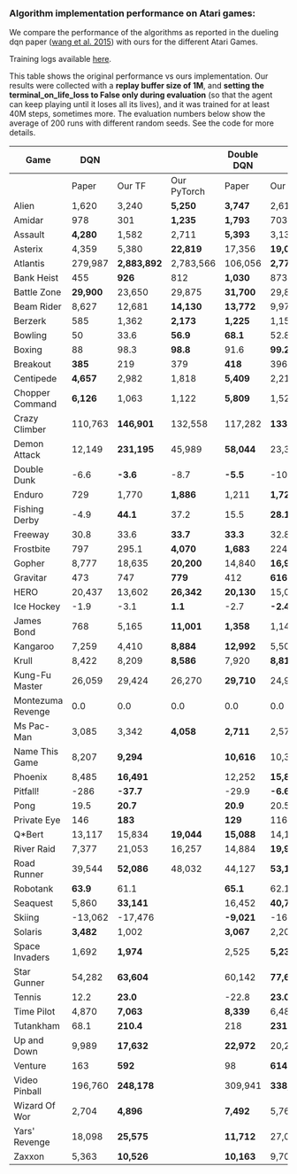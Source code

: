 ### Algorithm implementation performance on Atari games:
We compare the performance of the algorithms as reported in the dueling dqn paper ([wang et al. 2015](https://arxiv.org/pdf/1511.06581.pdf)) with ours for the different Atari Games.

Training logs available [here](https://tensorboard.dev/experiment/XzlbZcmoQkCeVPppg7BR7g).

This table shows the original performance vs ours implementation. Our results were collected with a **replay 
buffer size of 1M**, and **setting the terminal_on_life_loss to False only during evaluation** (so that the agent 
can keep playing until it loses all its lives), and it was trained for at least 40M steps, sometimes more.
The evaluation numbers below show the average of 200 runs with different random seeds. See the code for more
details.

|Game             |DQN       |             |           | Double DQN |               | | Dueling DQN |               | |
|-----------------|----------|-------------|-----------|------------|---------------|-|-------------|---------------|-|
|                 |Paper     |Our TF       |Our PyTorch| Paper      | Our TF     | Our PyTorch | Paper       | Our TF     |Our PyTorch|
|Alien            |1,620     |3,240        |**5,250**  | **3,747**  | 2,618         | | **4,461**   | 2,281         | |
|Amidar           |978       |301          |**1,235**  | **1,793**  | 703           | | **2,354**   | 527           ||
|Assault          |**4,280** |1,582        |2,711      | **5,393**  | 3,132         | | **4,621**   | 2,432         ||
|Asterix          |4,359     |5,380        |**22,819** | 17,356     | **19,031**    | | **28,188**  | 5,297         ||
|Atlantis         |279,987   |**2,883,892**|2,783,566  | 106,056    | **2,774,910** | | 382,572     | **2,681,685** ||
|Bank Heist       |455       |**926**      |812        | **1,030**  | 873           | | **1,611**   | 976           ||
|Battle Zone      |**29,900**|23,650       |29,875     | **31,700** | 29,820        | | **37,150**  | 34,385        ||
|Beam Rider       |8,627     |12,681       |**14,130** | **13,772** | 9,978         | | **12,164**  | 8,607         ||
|Berzerk          |585       |1,362        |**2,173**  | **1,225**  | 1,157         | | **1,472**   | 1,182         ||
|Bowling          |50        |33.6         |**56.9**   | **68.1**   | 52.8          | | **65.5**    | 29.3          ||
|Boxing           |88        |98.3         |**98.8**   | 91.6       | **99.2**      | | **99.4**    | 99.1          ||
|Breakout         |**385**   |219          |379        | **418**    | 396.4         | | 345         | **402**       ||
|Centipede        |**4,657** |2,982        |1,818      | **5,409**  | 2,211         | | **7,561**   | 2,516         ||
|Chopper Command  |**6,126** |1,063        |1,122      | **5,809**  | 1,525         | | **11,215**  | 1,396         ||
|Crazy Climber    |110,763   |**146,901**  |132,558    | 117,282    | **133,573**   | | **143,570** | 142,660       ||
|Demon Attack     |12,149    |**231,195**  |45,989     | **58,044** | 23,389        | | 60,813      | **266,976**   ||
|Double Dunk      |-6.6      |**-3.6**     |-8.7       | **-5.5**   | -10.2         | | 0.1         | **0.5**       ||
|Enduro           |729       |1,770        |**1,886**  | 1,211      | **1,728**     | | **2,258**   | 1,829         ||
|Fishing Derby    |-4.9      |**44.1**     |37.2       | 15.5       | **28.1**      | | **46.4**    | 18.0          ||
|Freeway          |30.8      |33.6         |**33.7**   | **33.3**   | 32.8          | | 0.0         | **33.1**      ||
|Frostbite        |797       |295.1        |**4,070**  | **1,683**  | 224.1         | | **4,672**   | 1,498         ||
|Gopher           |8,777     |18,635       |**20,200** | 14,840     | **16,954**    | | 15,718      | **18,982**    ||
|Gravitar         |473       |747          |**779**    | 412        | **616**       | | 588         | **715**       ||
|HERO             |20,437    |13,602       |**26,342** | **20,130** | 15,039        | | **20,818**  | 14,652        ||
|Ice Hockey       |-1.9      |-3.1         |**1.1**    | -2.7       | **-2.4**      | | **0.5**     | -2.8          ||
|James Bond       |768       |5,165        |**11,001** | **1,358**  | 1,143         | | **1,312**   | 1,131         ||
|Kangaroo         |7,259     |4,410        |**8,884**  | **12,992** | 5,508         | | **14,854**  | 4,601         ||
|Krull            |8,422     |8,209        |**8,586**  | 7,920      | **8,813**     | | **11,451**  | 8,407         ||
|Kung-Fu Master   |26,059    |29,424       |26,270     | **29,710** | 24,916        | | 34,294      | **34,698**    ||
|Montezuma Revenge|0.0       |0.0          |0.0        | 0.0        | 0.0           | | 0.0         | 0.0           ||
|Ms Pac-Man       |3,085     |3,342        |**4,058**  | **2,711**  | 2,578         | | **6,283**   | 3,132         ||
|Name This Game   |8,207     |**9,294**    | | **10,616** | 10,313        | | **11,971**  | 9,315         ||
|Phoenix          |8,485     |**16,491**   | | 12,252     | **15,866**    | | **23,092**  | 9,178         ||
|Pitfall!         |-286      |**-37.7**    | | -29.9      | **-6.6**      | | **0.0**     | -88.4         ||
|Pong             |19.5      |**20.7**     | | **20.9**   | 20.5          | | **21.0**    | 20.7          ||
|Private Eye      |146       |**183**      | | **129**    | 116           | | 103         | **129**       ||
|Q*Bert           |13,117    |15,834       |**19,044** | **15,088** | 14,100        | | **19,220**  | 14,548        ||
|River Raid       |7,377     |21,053       |16,257     | 14,884     | **19,931**    | | **21,162**  | 19,061        ||
|Road Runner      |39,544    |**52,086**   |48,032     | 44,127     | **53,132**    | | **69,524**  | 52,061        ||
|Robotank         |**63.9**  |61.1         | | **65.1**   | 62.1          | | **65.3**    | 62.0          ||
|Seaquest         |5,860     |**33,141**   | | 16,452     | **40,700**    | | **50,254**  | 24,952        ||
|Skiing           |-13,062   |-17,476      | | **-9,021** | -16,244       | | **-8,857**  | -29,975       ||
|Solaris          |**3,482** |1,002        | | **3,067**  | 2,201         | | **2,250**   | 1,743         ||
|Space Invaders   |1,692     |**1,974**    | | 2,525      | **5,239**     | | **6,427**   | 1,836         ||
|Star Gunner      |54,282    |**63,604**   | | 60,142     | **77,646**    | | **89,238**  | 67,645        ||
|Tennis           |12.2      |**23.0**     | | -22.8      | **23.0**      | | 5.1         | **21,2**      ||
|Time Pilot       |4,870     |**7,063**    | | **8,339**  | 6,485         | | **11,666**  | 6,745         ||
|Tutankham        |68.1      |**210.4**    | | 218        | **231**       | | 211         | **223**       ||
|Up and Down      |9,989     |**17,632**   | | **22,972** | 20,235        | | **44,939**  | 24,880        ||
|Venture          |163       |**592**      | | 98         | **614**       | | 497         | **1,092**     ||
|Video Pinball    |196,760   |**248,178**  | | 309,941    | **338,382**   | | 98,209      | **284,487**   ||
|Wizard Of Wor    |2,704     |**4,896**    | | **7,492**  | 5,769         | | **7,855**   | 4,224         ||
|Yars' Revenge    |18,098    |**25,575**   | | **11,712** | 27,087        | | **49,622**  | 26,072        ||
|Zaxxon           |5,363     |**10,526**   | | **10,163** | 9,706         | | **12,944**  | 10,925        ||
